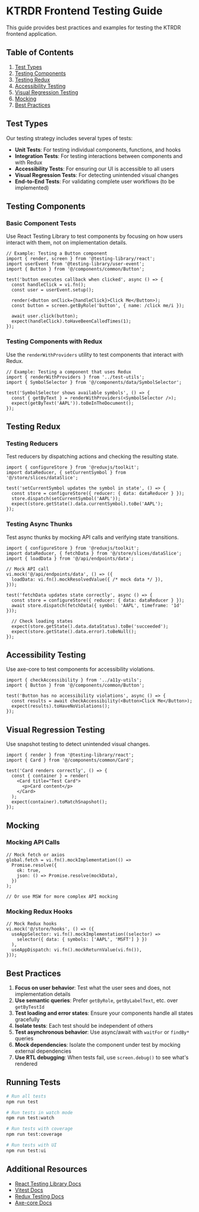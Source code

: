# KTRDR Frontend Testing Guide

This guide provides best practices and examples for testing the KTRDR frontend application.

## Table of Contents

1. [Test Types](#test-types)
2. [Testing Components](#testing-components)
3. [Testing Redux](#testing-redux)
4. [Accessibility Testing](#accessibility-testing)
5. [Visual Regression Testing](#visual-regression-testing)
6. [Mocking](#mocking)
7. [Best Practices](#best-practices)

## Test Types

Our testing strategy includes several types of tests:

- **Unit Tests**: For testing individual components, functions, and hooks
- **Integration Tests**: For testing interactions between components and with Redux
- **Accessibility Tests**: For ensuring our UI is accessible to all users
- **Visual Regression Tests**: For detecting unintended visual changes
- **End-to-End Tests**: For validating complete user workflows (to be implemented)

## Testing Components

### Basic Component Tests

Use React Testing Library to test components by focusing on how users interact with them, not on implementation details.

```tsx
// Example: Testing a Button component
import { render, screen } from '@testing-library/react';
import userEvent from '@testing-library/user-event';
import { Button } from '@/components/common/Button';

test('button executes callback when clicked', async () => {
  const handleClick = vi.fn();
  const user = userEvent.setup();
  
  render(<Button onClick={handleClick}>Click Me</Button>);
  const button = screen.getByRole('button', { name: /click me/i });
  
  await user.click(button);
  expect(handleClick).toHaveBeenCalledTimes(1);
});
```

### Testing Components with Redux

Use the `renderWithProviders` utility to test components that interact with Redux.

```tsx
// Example: Testing a component that uses Redux
import { renderWithProviders } from '../test-utils';
import { SymbolSelector } from '@/components/data/SymbolSelector';

test('SymbolSelector shows available symbols', () => {
  const { getByText } = renderWithProviders(<SymbolSelector />);
  expect(getByText('AAPL')).toBeInTheDocument();
});
```

## Testing Redux

### Testing Reducers

Test reducers by dispatching actions and checking the resulting state.

```tsx
import { configureStore } from '@reduxjs/toolkit';
import dataReducer, { setCurrentSymbol } from '@/store/slices/dataSlice';

test('setCurrentSymbol updates the symbol in state', () => {
  const store = configureStore({ reducer: { data: dataReducer } });
  store.dispatch(setCurrentSymbol('AAPL'));
  expect(store.getState().data.currentSymbol).toBe('AAPL');
});
```

### Testing Async Thunks

Test async thunks by mocking API calls and verifying state transitions.

```tsx
import { configureStore } from '@reduxjs/toolkit';
import dataReducer, { fetchData } from '@/store/slices/dataSlice';
import { loadData } from '@/api/endpoints/data';

// Mock API call
vi.mock('@/api/endpoints/data', () => ({
  loadData: vi.fn().mockResolvedValue({ /* mock data */ }),
}));

test('fetchData updates state correctly', async () => {
  const store = configureStore({ reducer: { data: dataReducer } });
  await store.dispatch(fetchData({ symbol: 'AAPL', timeframe: '1d' }));
  
  // Check loading states
  expect(store.getState().data.dataStatus).toBe('succeeded');
  expect(store.getState().data.error).toBeNull();
});
```

## Accessibility Testing

Use axe-core to test components for accessibility violations.

```tsx
import { checkAccessibility } from '../a11y-utils';
import { Button } from '@/components/common/Button';

test('Button has no accessibility violations', async () => {
  const results = await checkAccessibility(<Button>Click Me</Button>);
  expect(results).toHaveNoViolations();
});
```

## Visual Regression Testing

Use snapshot testing to detect unintended visual changes.

```tsx
import { render } from '@testing-library/react';
import { Card } from '@/components/common/Card';

test('Card renders correctly', () => {
  const { container } = render(
    <Card title="Test Card">
      <p>Card content</p>
    </Card>
  );
  expect(container).toMatchSnapshot();
});
```

## Mocking

### Mocking API Calls

```tsx
// Mock fetch or axios
global.fetch = vi.fn().mockImplementation(() => 
  Promise.resolve({
    ok: true,
    json: () => Promise.resolve(mockData),
  })
);

// Or use MSW for more complex API mocking
```

### Mocking Redux Hooks

```tsx
// Mock Redux hooks
vi.mock('@/store/hooks', () => ({
  useAppSelector: vi.fn().mockImplementation((selector) => 
    selector({ data: { symbols: ['AAPL', 'MSFT'] } })
  ),
  useAppDispatch: vi.fn().mockReturnValue(vi.fn()),
}));
```

## Best Practices

1. **Focus on user behavior**: Test what the user sees and does, not implementation details
2. **Use semantic queries**: Prefer `getByRole`, `getByLabelText`, etc. over `getByTestId`
3. **Test loading and error states**: Ensure your components handle all states gracefully
4. **Isolate tests**: Each test should be independent of others
5. **Test asynchronous behavior**: Use async/await with `waitFor` or `findBy*` queries
6. **Mock dependencies**: Isolate the component under test by mocking external dependencies
7. **Use RTL debugging**: When tests fail, use `screen.debug()` to see what's rendered

## Running Tests

```bash
# Run all tests
npm run test

# Run tests in watch mode
npm run test:watch

# Run tests with coverage
npm run test:coverage

# Run tests with UI
npm run test:ui
```

## Additional Resources

- [React Testing Library Docs](https://testing-library.com/docs/react-testing-library/intro/)
- [Vitest Docs](https://vitest.dev/)
- [Redux Testing Docs](https://redux.js.org/usage/writing-tests)
- [Axe-core Docs](https://github.com/dequelabs/axe-core)